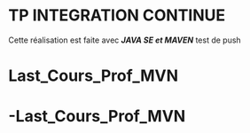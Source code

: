 # TP INTEGRATION CONTINUE  
Cette réalisation est faite avec ***JAVA SE et MAVEN***
test de push
# Last_Cours_Prof_MVN
# -Last_Cours_Prof_MVN
